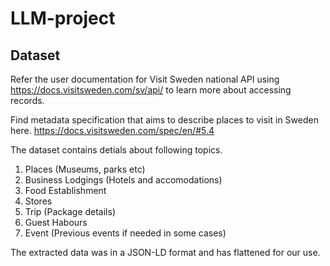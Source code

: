 # LLM-project

## Dataset

Refer the user documentation for Visit Sweden national API using https://docs.visitsweden.com/sv/api/ to learn more about accessing records. 

Find metadata specification that aims to describe places to visit in Sweden here. https://docs.visitsweden.com/spec/en/#5.4

The dataset contains detials about following topics. 

1. Places (Museums, parks etc)
2. Business Lodgings (Hotels and accomodations)
3. Food Establishment
4. Stores 
5. Trip (Package details)
6. Guest Habours
7. Event (Previous events if needed in some cases)

The extracted data was in a JSON-LD format and has flattened for our use. 